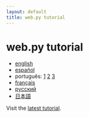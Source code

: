 ```yaml
---
layout: default
title: web.py tutorial
---
```


# web.py tutorial

* [english](http://webpy.org/tutorial)
* [español](/tutorial/es)
* português: [1](http://www.writely.com/View.aspx?docid=bbcm927cd2fmj) [2](http://www.writely.com/View.aspx?docid=bbcm927cd2fmj) [3](http://www.writely.com/View.aspx?docid=bbcm927cd2fmj)
* [français](http://sunfox.org/tutoriel-web-py-fr/)
* [pусский](http://bobuk.infogami.com/webpytrans)
* [日本語](http://kinneko.googlepages.com/webpy_tutorial_ja)

Visit the [latest tutorial](tutorial2).